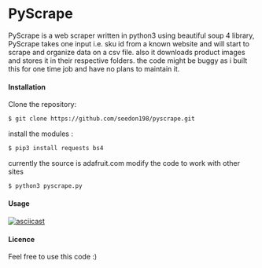 # PyScrape

PyScrape is a web scraper written in python3 using beautiful soup 4 library, PyScrape takes one input i.e. sku id from a known website and will start to scrape and organize data on a csv file. also it downloads product images and stores it in their respective folders. the code might be buggy as i built this for one time job and have no plans to maintain it.

#### Installation
Clone the repository:
```sh
$ git clone https://github.com/seedon198/pyscrape.git
```
install the modules :
```sh
$ pip3 install requests bs4
```
currently the source is adafruit.com modify the code to work with other sites

```sh
$ python3 pyscrape.py
```

#### Usage 
[![asciicast](https://asciinema.org/a/v0tspjZLdJiNFmiJTh2sdPSz4.svg)](https://asciinema.org/a/v0tspjZLdJiNFmiJTh2sdPSz4)

#### Licence
Feel free to use this code :)

